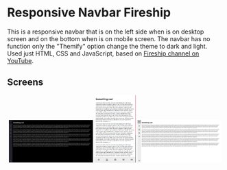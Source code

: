 # Responsive Navbar Fireship

This is a responsive navbar that is on the left side when is on desktop screen and on the bottom when is on mobile screen. The navbar has no function only the "Themify" option change the theme to dark and light. Used just HTML, CSS and JavaScript, based on [Fireship channel on YouTube](https://www.youtube.com/channel/UCsBjURrPoezykLs9EqgamOA/featured).

## Screens

<p align="center">
  <img width="39%" src="../assets/responsive-navbar-fireship/desk-dark.png">
  <img width="19%" src="../assets/responsive-navbar-fireship/mobile.png">
  <img width="39%" src="../assets/responsive-navbar-fireship/desk-light.png">
</p>